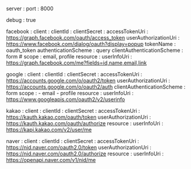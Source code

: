 server :
  port : 8000

debug : true

facebook :
    client :
        clientId : 
        clientSecret : 
        accessTokenUri : https://graph.facebook.com/oauth/access_token
        userAuthorizationUri : https://www.facebook.com/dialog/oauth?display=popup
        tokenName : oauth_token
        authenticationScheme : query
        clientAuthenticationScheme : form
        # scope : email, profile
    resource :
        userInfoUri : https://graph.facebook.com/me?fields=id,name,email,link

google :
    client :
        clientId : 
        clientSecret : 
        accessTokenUri : https://accounts.google.com/o/oauth2/token
        userAuthorizationUri : https://accounts.google.com/o/oauth2/auth
        clientAuthenticationScheme : form
        scope : 
        - email
        - profile
    resource :
        userInfoUri : https://www.googleapis.com/oauth2/v2/userinfo

kakao :
    client :
        clientId : 
        clientSecret : 
        accessTokenUri : https://kauth.kakao.com/oauth/token
        userAuthorizationUri : https://kauth.kakao.com/oauth/authorize
    resource :
        userInfoUri : https://kapi.kakao.com/v2/user/me

naver :
    client :
        clientId : 
        clientSecret : 
        accessTokenUri : https://nid.naver.com/oauth2.0/token
        userAuthorizationUri : https://nid.naver.com/oauth2.0/authorize
    resource :
        userInfoUri : https://openapi.naver.com/v1/nid/me

